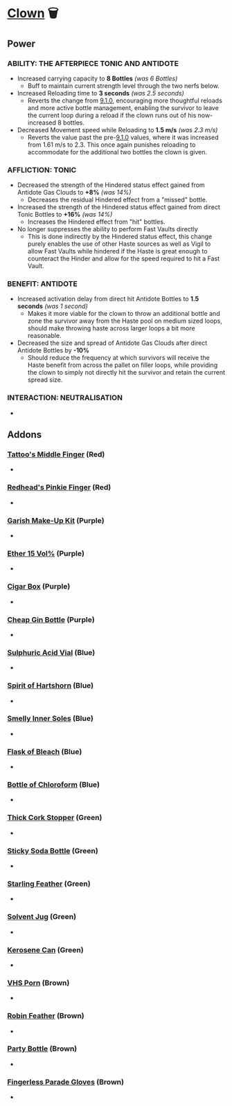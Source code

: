# [Clown](<https://deadbydaylight.wiki.gg/wiki/Kenneth_Chase_alias_Jeffrey_Hawk>) 🗑️

## Power

### ABILITY: THE AFTERPIECE TONIC AND ANTIDOTE

- Increased carrying capacity to **8 Bottles** *(was 6 Bottles)*
  - Buff to maintain current strength level through the two nerfs below.
- Increased Reloading time to **3 seconds** *(was 2.5 seconds)*
  - Reverts the change from [9.1.0](<https://deadbydaylight.wiki.gg/wiki/Kenneth_Chase_alias_Jeffrey_Hawk#Patch_9.1.0:~:text=Buff:%20further%20reduced%20the%20Reloading%20time%20from%203%20seconds%20to%202.5%20seconds.>), encouraging more thoughtful reloads and more active bottle management, enabling the survivor to leave the current loop during a reload if the clown runs out of his now-increased 8 bottles.
- Decreased Movement speed while Reloading to **1.5 m/s** *(was 2.3 m/s)*
  - Reverts the value past the pre-[9.1.0](<https://deadbydaylight.wiki.gg/wiki/Kenneth_Chase_alias_Jeffrey_Hawk#Patch_9.1.0:~:text=Buff:%20increased%20his%20Movement%20speed%20while%20Reloading%20from%201.61%20m/s%20to%202.3%20m/s.>) values, where it was increased from 1.61 m/s to 2.3. This once again punishes reloading to accommodate for the additional two bottles the clown is given.


### AFFLICTION: TONIC

- Decreased the strength of the Hindered status effect gained from Antidote Gas Clouds to **+8%** *(was 14%)*
  - Decreases the residual Hindered effect from a "missed" bottle.
- Increased the strength of the Hindered status effect gained from direct Tonic Bottles to **+16%** *(was 14%)*
  - Increases the Hindered effect from "hit" bottles.
- No longer suppresses the ability to perform Fast Vaults directly
  - This is done indirectly by the Hindered status effect, this change purely enables the use of other Haste sources as well as Vigil to allow Fast Vaults while hindered if the Haste is great enough to counteract the Hinder and allow for the speed required to hit a Fast Vault.


### BENEFIT: ANTIDOTE

- Increased activation delay from direct hit Antidote Bottles to **1.5 seconds** *(was 1 second)*
  - Makes it more viable for the clown to throw an additional bottle and zone the survivor away from the Haste pool on medium sized loops, should make throwing haste across larger loops a bit more reasonable.
- Decreased the size and spread of Antidote Gas Clouds after direct Antidote Bottles by **-10%**
  - Should reduce the frequency at which survivors will receive the Haste benefit from across the pallet on filler loops, while providing the clown to simply not directly hit the survivor and retain the current spread size.


### INTERACTION: NEUTRALISATION

-


## Addons

### [Tattoo's Middle Finger](<https://deadbydaylight.wiki.gg/wiki/Tattoo%27s_Middle_Finger>) (Red)

-


### [Redhead's Pinkie Finger](<https://deadbydaylight.wiki.gg/wiki/Redhead%27s_Pinkie_Finger>) (Red)

-


### [Garish Make-Up Kit](<https://deadbydaylight.wiki.gg/wiki/Garish_Make-Up_Kit>) (Purple)

-


### [Ether 15 Vol%](<https://deadbydaylight.wiki.gg/wiki/Ether_15_Vol%25>) (Purple)

-


### [Cigar Box](<https://deadbydaylight.wiki.gg/wiki/Cigar_Box>) (Purple)

-


### [Cheap Gin Bottle](<https://deadbydaylight.wiki.gg/wiki/Cheap_Gin_Bottle>) (Purple)

-


### [Sulphuric Acid Vial](<https://deadbydaylight.wiki.gg/wiki/Sulphuric_Acid_Vial>) (Blue)

-


### [Spirit of Hartshorn](<https://deadbydaylight.wiki.gg/wiki/Spirit_of_Hartshorn>) (Blue)

-


### [Smelly Inner Soles](<https://deadbydaylight.wiki.gg/wiki/Smelly_Inner_Soles>) (Blue)

-


### [Flask of Bleach](<https://deadbydaylight.wiki.gg/wiki/Flask_of_Bleach>) (Blue)

-


### [Bottle of Chloroform](<https://deadbydaylight.wiki.gg/wiki/Bottle_of_Chloroform>) (Blue)

-


### [Thick Cork Stopper](<https://deadbydaylight.wiki.gg/wiki/Thick_Cork_Stopper>) (Green)

-


### [Sticky Soda Bottle](<https://deadbydaylight.wiki.gg/wiki/Sticky_Soda_Bottle>) (Green)

-


### [Starling Feather](<https://deadbydaylight.wiki.gg/wiki/Starling_Feather>) (Green)

-


### [Solvent Jug](<https://deadbydaylight.wiki.gg/wiki/Solvent_Jug>) (Green)

-


### [Kerosene Can](<https://deadbydaylight.wiki.gg/wiki/Kerosene_Can>) (Green)

-


### [VHS Porn](<https://deadbydaylight.wiki.gg/wiki/VHS_Porn>) (Brown)

-


### [Robin Feather](<https://deadbydaylight.wiki.gg/wiki/Robin_Feather>) (Brown)

-


### [Party Bottle](<https://deadbydaylight.wiki.gg/wiki/Party_Bottle>) (Brown)

-


### [Fingerless Parade Gloves](<https://deadbydaylight.wiki.gg/wiki/Fingerless_Parade_Gloves>) (Brown)

-
